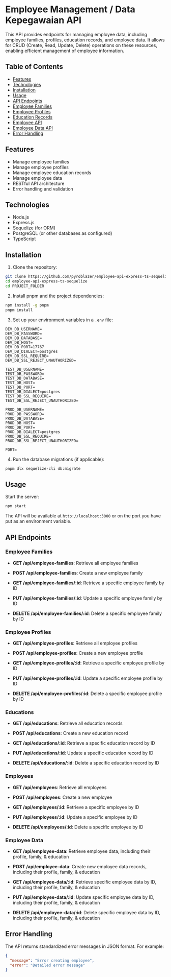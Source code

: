 # Employee Management / Data Kepegawaian API

This API provides endpoints for managing employee data, including employee families, profiles, education records, and employee data. It allows for CRUD (Create, Read, Update, Delete) operations on these resources, enabling efficient management of employee information.

## Table of Contents

- [Features](#features)
- [Technologies](#technologies)
- [Installation](#installation)
- [Usage](#usage)
- [API Endpoints](#api-endpoints)
- [Employee Families](#employee-families)
- [Employee Profiles](#employee-profiles)
- [Education Records](#education-records)
- [Employee API](#employee-api)
- [Employee Data API](#employee-data-api)
- [Error Handling](#error-handling)

## Features

- Manage employee families
- Manage employee profiles
- Manage employee education records
- Manage employee data
- RESTful API architecture
- Error handling and validation

## Technologies

- Node.js
- Express.js
- Sequelize (for ORM)
- PostgreSQL (or other databases as configured)
- TypeScript

## Installation

1. Clone the repository:

```bash
git clone https://github.com/pyroblazer/employee-api-express-ts-sequelize
cd employee-api-express-ts-sequelize
cd PROJECT_FOLDER
```

2. Install pnpm and the project dependencies:

```bash
npm install -g pnpm
pnpm install
```

3. Set up your environment variables in a `.env` file:

```
DEV_DB_USERNAME=
DEV_DB_PASSWORD=
DEV_DB_DATABASE=
DEV_DB_HOST=
DEV_DB_PORT=17767
DEV_DB_DIALECT=postgres
DEV_DB_SSL_REQUIRE=
DEV_DB_SSL_REJECT_UNAUTHORIZED=

TEST_DB_USERNAME=
TEST_DB_PASSWORD=
TEST_DB_DATABASE=
TEST_DB_HOST=
TEST_DB_PORT=
TEST_DB_DIALECT=postgres
TEST_DB_SSL_REQUIRE=
TEST_DB_SSL_REJECT_UNAUTHORIZED=

PROD_DB_USERNAME=
PROD_DB_PASSWORD=
PROD_DB_DATABASE=
PROD_DB_HOST=
PROD_DB_PORT=
PROD_DB_DIALECT=postgres
PROD_DB_SSL_REQUIRE=
PROD_DB_SSL_REJECT_UNAUTHORIZED=

PORT=
```

4. Run the database migrations (if applicable):

```bash
pnpm dlx sequelize-cli db:migrate
```

## Usage

Start the server:

```bash
npm start
```

The API will be available at `http://localhost:3000` or on the port you have put as an environment variable.

## API Endpoints

### Employee Families

- **GET /api/employee-families**: Retrieve all employee families

- **POST /api/employee-families**: Create a new employee family

- **GET /api/employee-families/:id**: Retrieve a specific employee family by ID

- **PUT /api/employee-families/:id**: Update a specific employee family by ID

- **DELETE /api/employee-families/:id**: Delete a specific employee family by ID

### Employee Profiles

- **GET /api/employee-profiles**: Retrieve all employee profiles

- **POST /api/employee-profiles**: Create a new employee profile

- **GET /api/employee-profiles/:id**: Retrieve a specific employee profile by ID

- **PUT /api/employee-profiles/:id**: Update a specific employee profile by ID

- **DELETE /api/employee-profiles/:id**: Delete a specific employee profile by ID

### Educations

- **GET /api/educations**: Retrieve all education records

- **POST /api/educations**: Create a new education record

- **GET /api/educations/:id**: Retrieve a specific education record by ID

- **PUT /api/educations/:id**: Update a specific education record by ID

- **DELETE /api/educations/:id**: Delete a specific education record by ID

### Employees

- **GET /api/employees**: Retrieve all employees

- **POST /api/employees**: Create a new employee

- **GET /api/employees/:id**: Retrieve a specific employee by ID

- **PUT /api/employees/:id**: Update a specific employee by ID

- **DELETE /api/employees/:id**: Delete a specific employee by ID

### Employee Data

- **GET /api/employee-data**: Retrieve employee data, including their profile, family, & education

- **POST /api/employee-data**: Create new employee data records, including their profile, family, & education

- **GET /api/employee-data/:id**: Retrieve specific employee data by ID, including their profile, family, & education

- **PUT /api/employee-data/:id**: Update specific employee data by ID, including their profile, family, & education

- **DELETE /api/employee-data/:id**: Delete specific employee data by ID, including their profile, family, & education

## Error Handling

The API returns standardized error messages in JSON format. For example:

```json
{
  "message": "Error creating employee",
  "error": "Detailed error message"
}
```
